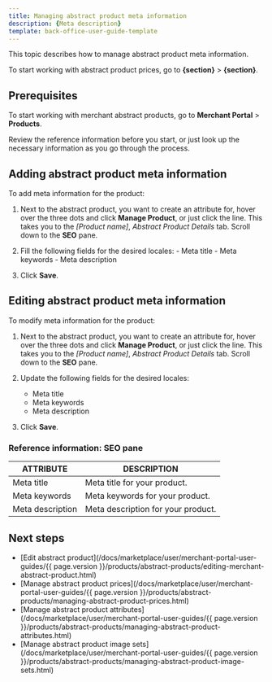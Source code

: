```yaml
---
title: Managing abstract product meta information
description: {Meta description}
template: back-office-user-guide-template
---
```


This topic describes how to manage abstract product meta information.

To start working with abstract product prices, go to **{section}** > **{section}**.

## Prerequisites

To start working with merchant abstract products, go to **Merchant Portal** > **Products**.

Review the reference information before you start, or just look up the necessary information as you go through the process.

## Adding abstract product meta information

To add meta information for the product:

1. Next to the abstract product, you want to create an attribute for, hover over the three dots and click **Manage Product**, or just click the line. This takes you to the *[Product name]*, *Abstract Product Details* tab. Scroll down to the **SEO** pane.
2.  Fill the following fields for the desired locales:
      	- Meta title
      	- Meta keywords
      	- Meta description

3. Click **Save**.  

## Editing abstract product meta information

To modify meta information for the product:

1. Next to the abstract product, you want to create an attribute for, hover over the three dots and click **Manage Product**, or just click the line. This takes you to the *[Product name]*, *Abstract Product Details* tab. Scroll down to the **SEO** pane.
2. Update the following fields for the desired locales:

    - Meta title
    - Meta keywords
    - Meta description

3. Click **Save**.  

### Reference information: SEO pane

| ATTRIBUTE        | DESCRIPTION                        |
| ---------------- | ---------------------------------- |
| Meta title       | Meta title for your product.       |
| Meta keywords    | Meta keywords for your product.    |
| Meta description | Meta description for your product. |

## Next steps

- [Edit abstract product](/docs/marketplace/user/merchant-portal-user-guides/{{ page.version }}/products/abstract-products/editing-merchant-abstract-product.html)
- [Manage abstract product prices](/docs/marketplace/user/merchant-portal-user-guides/{{ page.version }}/products/abstract-products/managing-abstract-product-prices.html)
- [Manage abstract product attributes](/docs/marketplace/user/merchant-portal-user-guides/{{ page.version }}/products/abstract-products/managing-abstract-product-attributes.html)
- [Manage abstract product image sets](/docs/marketplace/user/merchant-portal-user-guides/{{ page.version }}/products/abstract-products/managing-abstract-product-image-sets.html)
